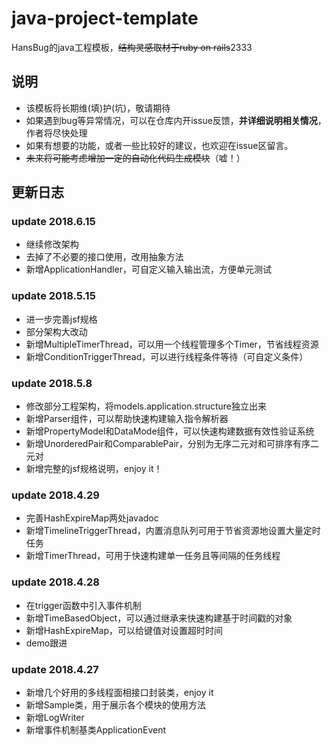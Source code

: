# java-project-template
HansBug的java工程模板，<del>结构灵感取材于ruby on rails</del>2333

## 说明
* 该模板将长期维(填)护(坑)，敬请期待
* 如果遇到bug等异常情况，可以在仓库内开issue反馈，**并详细说明相关情况**，作者将尽快处理
* 如果有想要的功能，或者一些比较好的建议，也欢迎在issue区留言。
* <del>未来将可能考虑增加一定的自动化代码生成模块</del>（嘘！）

## 更新日志

### update 2018.6.15
* 继续修改架构
* 去掉了不必要的接口使用，改用抽象方法
* 新增ApplicationHandler，可自定义输入输出流，方便单元测试

### update 2018.5.15
* 进一步完善jsf规格
* 部分架构大改动
* 新增MultipleTimerThread，可以用一个线程管理多个Timer，节省线程资源
* 新增ConditionTriggerThread，可以进行线程条件等待（可自定义条件）

### update 2018.5.8
* 修改部分工程架构，将models.application.structure独立出来
* 新增Parser组件，可以帮助快速构建输入指令解析器
* 新增PropertyModel和DataMode组件，可以快速构建数据有效性验证系统
* 新增UnorderedPair和ComparablePair，分别为无序二元对和可排序有序二元对
* 新增完整的jsf规格说明，enjoy it！

### update 2018.4.29
* 完善HashExpireMap两处javadoc
* 新增TimelineTriggerThread，内置消息队列可用于节省资源地设置大量定时任务
* 新增TimerThread，可用于快速构建单一任务且等间隔的任务线程

### update 2018.4.28
* 在trigger函数中引入事件机制
* 新增TimeBasedObject，可以通过继承来快速构建基于时间戳的对象
* 新增HashExpireMap，可以给键值对设置超时时间
* demo跟进

### update 2018.4.27
* 新增几个好用的多线程面相接口封装类，enjoy it
* 新增Sample类，用于展示各个模块的使用方法
* 新增LogWriter
* 新增事件机制基类ApplicationEvent



